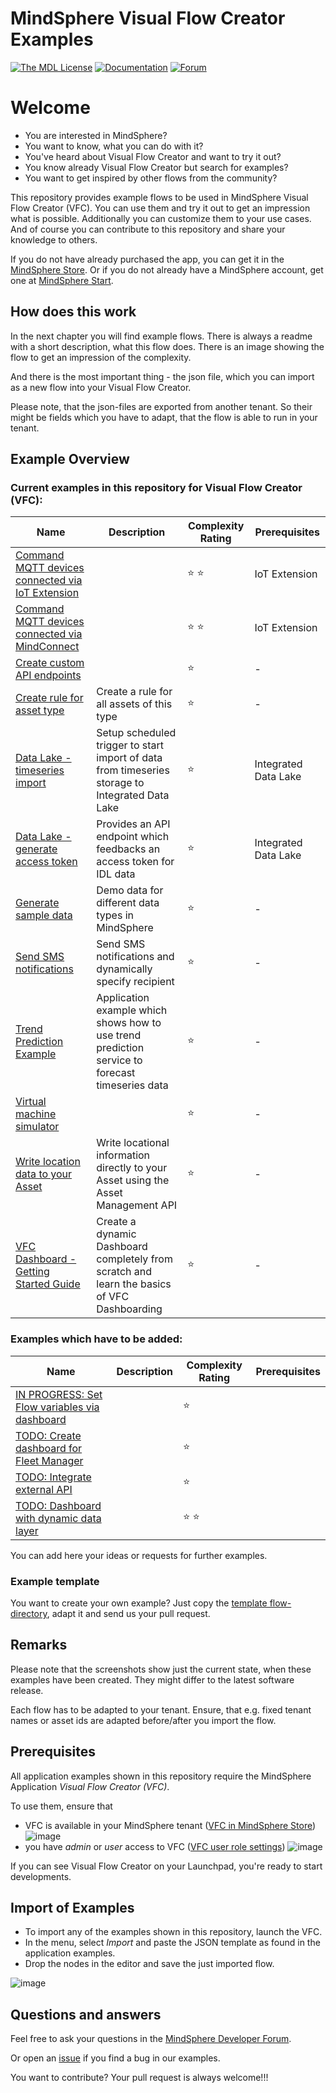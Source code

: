 # MindSphere Visual Flow Creator Examples

[![The MDL License](https://img.shields.io/badge/license-MDL-009999.svg?style=flat)](./LICENSE.md)
[![Documentation](https://img.shields.io/badge/mindsphere-documentation-%23009999.svg)](https://opensource.mindsphere.io/docs/mindconnect-nodejs/index.html)
[![Forum](https://img.shields.io/badge/mindsphere-community-%23009999.svg)](https://community.plm.automation.siemens.com/t5/Developer-Space/bd-p/MindSphere-platform-forum)

# Welcome
* You are interested in MindSphere?
* You want to know, what you can do with it?
* You've heard about Visual Flow Creator and want to try it out?
* You know already Visual Flow Creator but search for examples?
* You want to get inspired by other flows from the community?

This repository provides example flows to be used in MindSphere Visual Flow Creator (VFC). You can use them and try it out to get an impression what is possible. Additionally you can customize them to your use cases. And of course you can contribute to this repository and share your knowledge to others.

If you do not have already purchased the app, you can get it in the [MindSphere Store](https://www.dex.siemens.com/mindsphere/applications/Visual-Flow-Creator). Or if you do not already have a MindSphere account, get one at [MindSphere Start](https://www.mindsphere.io/start).

## How does this work

In the next chapter you will find example flows. There is always a readme with a short description, what this flow does.
There is an image showing the flow to get an impression of the complexity.

And there is the most important thing - the json file, which you can import as a new flow into your Visual Flow Creator.

Please note, that the json-files are exported from another tenant. So their might be fields which you have to adapt, that the flow is able to run in your tenant.

## Example Overview

### Current examples in this repository for Visual Flow Creator (VFC):

| Name | Description | Complexity Rating | Prerequisites |
| --- | --- | --- | --- |
| [Command MQTT devices connected via IoT Extension](./commandMqttDevice_IoT-Extension/readme.md) | | :star: :star: | IoT Extension|
| [Command MQTT devices connected via MindConnect](./commandMqttDevice_MindConnect/readme.md) | | :star: :star: | IoT Extension|
| [Create custom API endpoints](./createCustomEndpoint/readme.md) | | :star: | - |
| [Create rule for asset type](./createRuleForAssetType/readme.md) | Create a rule for all assets of this type | :star: | - |
| [Data Lake - timeseries import](./DataLake_scheduledImport/readme.md) | Setup scheduled trigger to start import of data from timeseries storage to Integrated Data Lake | :star: | Integrated Data Lake |
| [Data Lake - generate access token](./DataLake_provideAccessToken/readme.md) | Provides an API endpoint which feedbacks an access token for IDL data | :star: | Integrated Data Lake |
| [Generate sample data](./generateSampleData/readme.md) | Demo data for different data types in MindSphere | :star: | - |
| [Send SMS notifications](./sendSmsNotifications/readme.md) | Send SMS notifications and dynamically specify recipient | :star: | - |
| [Trend Prediction Example](./trendPredictionAPI/readme.md) | Application example which shows how to use trend prediction service to forecast timeseries data | :star: | - |
| [Virtual machine simulator](./virtualMachineSimulator/readme.md) | | :star: | - |
| [Write location data to your Asset](./WriteLocationToAsset/readme.md) | Write locational information directly to your Asset using the Asset Management API | :star: | - |
| [VFC Dashboard - Getting Started Guide](./Dashboard_getting_started/readme.md) | Create a dynamic Dashboard completely from scratch and learn the basics of VFC Dashboarding | :star: | - |

### Examples which have to be added:
| Name | Description | Complexity Rating | Prerequisites |
| --- | --- | --- | --- |
| [IN PROGRESS: Set Flow variables via dashboard](./setFlowVariablesViaDashboard/readme.md) | | :star: | |
| [TODO: Create dashboard for Fleet Manager](./createDashboardForFleetManager/readme.md) | | :star: | |
| [TODO: Integrate external API](./integrateExternalApi/readme.md) | | :star: | |
| [TODO: Dashboard with dynamic data layer](./dynamicDashboards/readme.md) | | :star: :star: | |

You can add here your ideas or requests for further examples.

### Example template
You want to create your own example? Just copy the [template flow-directory](./templateFlow/), adapt it and send us your pull request.
## Remarks
Please note that the screenshots show just the current state, when these examples have been created. They might differ to the latest software release.

Each flow has to be adapted to your tenant. Ensure, that e.g. fixed tenant names or asset ids are adapted before/after you import the flow.

## Prerequisites
All application examples shown in this repository require the MindSphere Application *Visual Flow Creator (VFC)*. 

To use them, ensure that
- VFC is available in your MindSphere tenant ([VFC in MindSphere Store](https://www.dex.siemens.com/mindsphere/applications/visual-flow-creator))
![image](./MindSphere_Launchpad_VFC.png)
- you have *admin* or *user* access to VFC ([VFC user role settings](https://documentation.mindsphere.io/resources/html/visualflow-creator/en-US/108812512779.html))
![image](./VFC_roles.png)

If you can see Visual Flow Creator on your Launchpad, you're ready to start developments. 

## Import of Examples

- To import any of the examples shown in this repository, launch the VFC. 
- In the menu, select *Import* and paste the JSON template as found in the application examples. 
- Drop the nodes in the editor and save the just imported flow.

![image](./How_To_Import.gif)

## Questions and answers

Feel free to ask your questions in the [MindSphere Developer Forum](https://community.sw.siemens.com/s/topic/0TO4O000000MihsWAC).

Or open an [issue](https://github.com/mindsphere/vfc-examples/issues) if you find a bug in our examples.

You want to contribute? Your pull request is always welcome!!!
